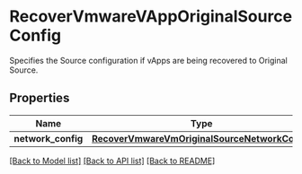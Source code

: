 # RecoverVmwareVAppOriginalSourceConfig

Specifies the Source configuration if vApps are being recovered to Original Source.

## Properties
Name | Type | Description | Notes
------------ | ------------- | ------------- | -------------
**network_config** | [**RecoverVmwareVmOriginalSourceNetworkConfig**](RecoverVmwareVmOriginalSourceNetworkConfig.md) |  | [optional] 

[[Back to Model list]](../README.md#documentation-for-models) [[Back to API list]](../README.md#documentation-for-api-endpoints) [[Back to README]](../README.md)


